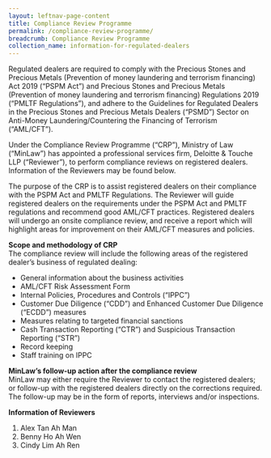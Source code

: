 ```yaml
---
layout: leftnav-page-content
title: Compliance Review Programme
permalink: /compliance-review-programme/
breadcrumb: Compliance Review Programme
collection_name: information-for-regulated-dealers
---
```


Regulated dealers are required to comply with the Precious Stones and Precious Metals (Prevention of money laundering and terrorism financing) Act 2019 (“PSPM Act”) and Precious Stones and Precious Metals (Prevention of money laundering and terrorism financing) Regulations 2019 (“PMLTF Regulations”), and adhere to the Guidelines for Regulated Dealers in the Precious Stones and Precious Metals Dealers (“PSMD”) Sector on Anti-Money Laundering/Countering the Financing of Terrorism (“AML/CFT”).
 
Under the Compliance Review Programme (“CRP”), Ministry of Law (“MinLaw”) has appointed a professional services firm, Deloitte & Touche LLP (“Reviewer”), to perform compliance reviews on registered dealers. Information of the Reviewers may be found below.
 
The purpose of the CRP is to assist registered dealers on their compliance with the PSPM Act and PMLTF Regulations. The Reviewer will guide registered dealers on the requirements under the PSPM Act and PMLTF regulations and recommend good AML/CFT practices. Registered dealers will undergo an onsite compliance review, and receive a report which will highlight areas for improvement on their AML/CFT measures and policies.
 
**Scope and methodology of CRP** <br>
The compliance review will include the following areas of the registered dealer’s business of regulated dealing:
* General information about the business activities
* AML/CFT Risk Assessment Form
* Internal Policies, Procedures and Controls (“IPPC”)
* Customer Due Diligence (“CDD”) and Enhanced Customer Due Diligence (“ECDD”) measures
* Measures relating to targeted financial sanctions
* Cash Transaction Reporting (“CTR”) and Suspicious Transaction Reporting (“STR”)
* Record keeping
* Staff training on IPPC
 
**MinLaw’s follow-up action after the compliance review** <br>
MinLaw may either require the Reviewer to contact the registered dealers; or follow-up with the registered dealers directly on the corrections required. The follow-up may be in the form of reports, interviews and/or inspections.
 
**Information of Reviewers** <br>
1. Alex Tan Ah Man
2. Benny Ho Ah Wen
3. Cindy Lim Ah Ren
